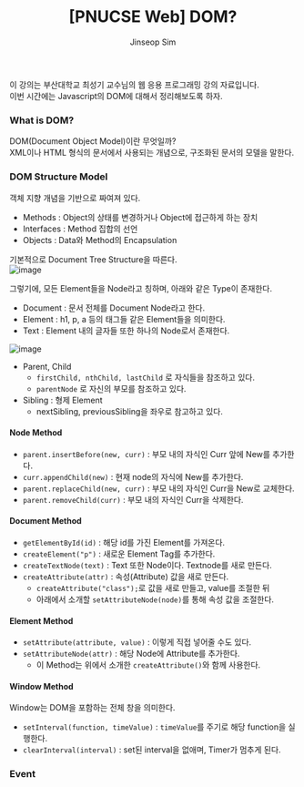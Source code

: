 ﻿---
layout: post
title: "[PNUCSE Web] DOM?"
categories: HTML
tags: [frontend]
author:
  - Jinseop Sim
toc: true
---
이 강의는 부산대학교 최성기 교수님의 웹 응용 프로그래밍 강의 자료입니다.  
이번 시간에는 Javascript의 DOM에 대해서 정리해보도록 하자.

### What is DOM?
DOM(Document Object Model)이란 무엇일까?  
XML이나 HTML 형식의 문서에서 사용되는 개념으로, 구조화된 문서의 모델을 말한다.  

### DOM Structure Model
객체 지향 개념을 기반으로 짜여져 있다.  

- Methods : Object의 상태를 변경하거나 Object에 접근하게 하는 장치
- Interfaces : Method 집합의 선언
- Objects : Data와 Method의 Encapsulation

기본적으로 Document Tree Structure을 따른다.  
![image](https://user-images.githubusercontent.com/71700079/199635345-963a5530-24c7-4c87-8667-3346809f5e0b.png)  

그렇기에, 모든 Element들을 Node라고 칭하며, 아래와 같은 Type이 존재한다.  
- Document : 문서 전체를 Document Node라고 한다.
- Element : h1, p, a 등의 태그들 같은 Element들을 의미한다.
- Text : Element 내의 글자들 또한 하나의 Node로서 존재한다.

![image](https://user-images.githubusercontent.com/71700079/199635364-978dc357-ea21-4715-b537-9adbfb46266e.png)  
- Parent, Child
  - ```firstChild, nthChild, lastChild``` 로 자식들을 참조하고 있다.
  - ```parentNode``` 로 자신의 부모를 참조하고 있다.
- Sibling : 형제 Element
  - nextSibling, previousSibling을 좌우로 참고하고 있다.

#### Node Method
- ```parent.insertBefore(new, curr)``` : 부모 내의 자식인 Curr 앞에 New를 추가한다.
- ```curr.appendChild(new)``` : 현재 node의 자식에 New를 추가한다.
- ```parent.replaceChild(new, curr)``` : 부모 내의 자식인 Curr을 New로 교체한다.
- ```parent.removeChild(curr)``` : 부모 내의 자식인 Curr을 삭제한다. 
#### Document Method
- ```getElementById(id)``` : 해당 id를 가진 Element를 가져온다.
- ```createElement("p")``` : 새로운 Element Tag를 추가한다.
- ```createTextNode(text)``` : Text 또한 Node이다. Textnode를 새로 만든다.
- ```createAttribute(attr)``` : 속성(Attribute) 값을 새로 만든다.
  - ```createAttribute("class");```로 값을 새로 만들고, value를 조절한 뒤
  - 아래에서 소개할 ```setAttributeNode(node)```를 통해 속성 값을 조절한다.
#### Element Method
- ```setAttribute(attribute, value)``` : 이렇게 직접 넣어줄 수도 있다. 
- ```setAttributeNode(attr)``` : 해당 Node에 Attribute를 추가한다.
  - 이 Method는 위에서 소개한 ```createAttribute()```와 함께 사용한다.
#### Window Method
Window는 DOM을 포함하는 전체 창을 의미한다.  

- ```setInterval(function, timeValue)``` : ```timeValue```를 주기로 해당 function을 실행한다.
- ```clearInterval(interval)``` : set된 interval을 없애며, Timer가 멈추게 된다.

### Event
